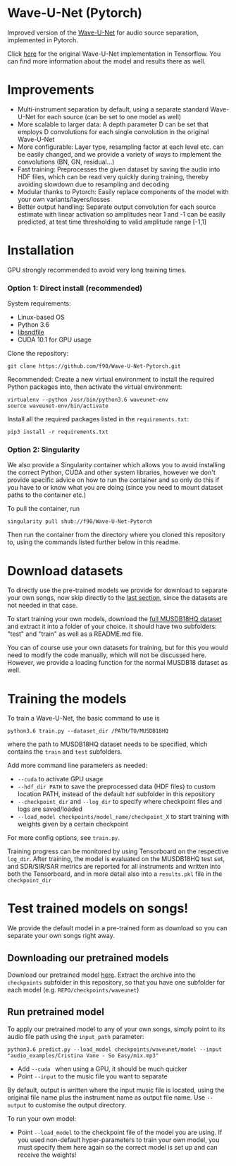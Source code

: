 # Wave-U-Net (Pytorch)

Improved version of the [Wave-U-Net](https://arxiv.org/abs/1806.03185) for audio source separation, implemented in Pytorch.

Click [here](www.github.com/f90/Wave-U-Net) for the original Wave-U-Net implementation in Tensorflow.
You can find more information about the model and results there as well. 

# Improvements

* Multi-instrument separation by default, using a separate standard Wave-U-Net for each source (can be set to one model as well)
* More scalable to larger data: A depth parameter D can be set that employs D convolutions for each single convolution in the original Wave-U-Net  
* More configurable: Layer type, resampling factor at each level etc. can be easily changed, and we provide a variety of ways to implement the convolutions (BN, GN, residual...)
* Fast training: Preprocesses the given dataset by saving the audio into HDF files, which can be read very quickly during training, thereby avoiding slowdown due to resampling and decoding
* Modular thanks to Pytorch: Easily replace components of the model with your own variants/layers/losses
* Better output handling: Separate output convolution for each source estimate with linear activation so amplitudes near 1 and -1 can be easily predicted, at test time thresholding to valid amplitude range [-1,1]

# Installation

GPU strongly recommended to avoid very long training times.

### Option 1: Direct install (recommended)

System requirements:
* Linux-based OS
* Python 3.6
* [libsndfile](http://mega-nerd.com/libsndfile/) 
* CUDA 10.1 for GPU usage

Clone the repository:
```
git clone https://github.com/f90/Wave-U-Net-Pytorch.git
```

Recommended: Create a new virtual environment to install the required Python packages into, then activate the virtual environment:

```
virtualenv --python /usr/bin/python3.6 waveunet-env
source waveunet-env/bin/activate
```

Install all the required packages listed in the ``requirements.txt``:

```
pip3 install -r requirements.txt
```

### Option 2: Singularity

We also provide a Singularity container which allows you to avoid installing the correct Python, CUDA and other system libraries, however we don't provide specific advice on how to run the container and so only do this if you have to or know what you are doing (since you need to mount dataset paths to the container etc.)

To pull the container, run
```
singularity pull shub://f90/Wave-U-Net-Pytorch
```

Then run the container from the directory where you cloned this repository to, using the commands listed further below in this readme.

# Download datasets

To directly use the pre-trained models we provide for download to separate your own songs, now skip directly to the [last section](#test), since the datasets are not needed in that case.

To start training your own models, download the [full MUSDB18HQ dataset](https://sigsep.github.io/datasets/musdb.html) and extract it into a folder of your choice. It should have two subfolders: "test" and "train" as well as a README.md file.

You can of course use your own datasets for training, but for this you would need to modify the code manually, which will not be discussed here. However, we provide a loading function for the normal MUSDB18 dataset as well.

# Training the models

To train a Wave-U-Net, the basic command to use is
```
python3.6 train.py --dataset_dir /PATH/TO/MUSDB18HQ 
```
where the path to MUSDB18HQ dataset needs to be specified, which contains the ``train`` and ``test`` subfolders.

Add more command line parameters as needed:
* ``--cuda`` to activate GPU usage
* ``--hdf_dir PATH`` to save the preprocessed data (HDF files) to custom location PATH, instead of the default ``hdf`` subfolder in this repository
* ``--checkpoint_dir`` and ``--log_dir`` to specify where checkpoint files and logs are saved/loaded
* ``--load_model checkpoints/model_name/checkpoint_X`` to start training with weights given by a certain checkpoint

For more config options, see ``train.py``.

Training progress can be monitored by using Tensorboard on the respective ``log_dir``.
After training, the model is evaluated on the MUSDB18HQ test set, and SDR/SIR/SAR metrics are reported for all instruments and written into both the Tensorboard, and in more detail also into a ``results.pkl`` file in the ``checkpoint_dir``

# <a name="test"></a> Test trained models on songs!

We provide the default model in a pre-trained form as download so you can separate your own songs right away. 

## Downloading our pretrained models

Download our pretrained model [here](https://www.dropbox.com/s/r374hce896g4xlj/models.7z?dl=1).
Extract the archive into the ``checkpoints`` subfolder in this repository, so that you have one subfolder for each model (e.g. ``REPO/checkpoints/waveunet``)

## Run pretrained model

To apply our pretrained model to any of your own songs, simply point to its audio file path using the ``input_path`` parameter:

```
python3.6 predict.py --load_model checkpoints/waveunet/model --input "audio_examples/Cristina Vane - So Easy/mix.mp3"
```

* Add ``--cuda `` when using a GPU, it should be much quicker
* Point ``--input`` to the music file you want to separate

By default, output is written where the input music file is located, using the original file name plus the instrument name as output file name. Use ``--output`` to customise the output directory.

To run your own model:
* Point ``--load_model`` to the checkpoint file of the model you are using. If you used non-default hyper-parameters to train your own model, you must specify them here again so the correct model is set up and can receive the weights!
